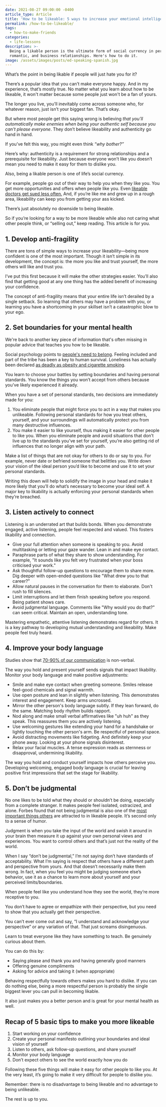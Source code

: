```yaml
---
date: 2021-08-27 09:00:00 -0400
article_type: Article
title: 'How to be likeable: 5 ways to increase your emotional intelligence'
permalink: /how-to-be-likeable/
tags:
  - how-to-make-friends
categories:
  - life-lessons
description: >-
  Being a likable person is the ultimate form of social currency in personal,
  romantic, and business relationships. Here's how to do it.
image: /assets/images/posts/ed-speaking-spanish.jpg
---
```

What’s the point in being likable if people will just hate you for it?

There’s a popular idea that you can’t make everyone happy. And in my experience, that’s mostly true. No matter what you learn about how to be likeable, it won't matter because some people just won't be a fan of yours.

The longer you live, you’ll inevitably come across someone who, for whatever reason, just isn’t your biggest fan. That’s okay.

But where most people get this saying wrong is believing *that you’ll automatically make enemies when being your authentic self because you can't please everyone*. They don’t believe likeability and authenticity go hand in hand.

If you’ve felt this way, you might even think *“why bother?”*

Here’s why: authenticity is a requirement for strong relationships and a prerequisite for likeability. Just because everyone won’t like you doesn’t mean you need to make it easy for them to dislike you.

Also, being a likable person is one of life’s social currency.

For example, people go out of their way to help you when they like you. You get more opportunities and offers when people like you. Even [likeable doctors get sued less often.](https://www.medicaleconomics.com/view/why-some-doctors-get-sued-more-others) And, if you’re like me and grew up in a rough area, likeability can keep you from getting your ass kicked.

There’s just absolutely no downside to being likeable.

So if you’re looking for a way to be more likeable while also not caring what other people think, or “selling out,” keep reading. This article is for you.

## 1\. Develop anti-fragility

There are tons of simple ways to increase your likeability—being more confident is one of the most important. Though it isn’t simple in its development, the concept is: the more you like and trust yourself, the more others will like and trust you.

I’ve put this first because it will make the other strategies easier. You’ll also find that getting good at any one thing has the added benefit of increasing your confidence.

The concept of anti-fragility means that your entire life isn’t derailed by a single setback. So learning that others may have a problem with you, or learning you have a shortcoming in your skillset isn’t a catastrophic blow to your ego.

## 2\. Set boundaries for your mental health

We're back to another key piece of information that's often missing in popular advice that teaches you how to be likeable.

Social psychology points to [people's need to belong](https://www.psychologytoday.com/us/blog/sense-belonging/201906/the-importance-belonging-across-life). Feeling included and part of the tribe has been a key to human survival. Loneliness has actually been declared [as deadly as obesity and cigarette smoking](https://www.hrsa.gov/enews/past-issues/2019/january-17/loneliness-epidemic).

You learn to choose your battles by setting boundaries and having personal standards. You know the things you won’t accept from others because you’ve likely experienced it already.

When you have a set of personal standards, two decisions are immediately made for you:

1. You eliminate people that might force you to act in a way that makes you unlikeable. Following personal standards for how you treat others, yourself, and your surroundings will automatically protect you from many destructive influences.
2. You make it easier to like yourself, thus making it easier for other people to like you. When you eliminate people and avoid situations that don’t live up to the standards you’ve set for yourself, you’re also getting rid of influences that no longer align with your path.

Make a list of things that are not okay for others to do or say to you. For example, never date or befriend someone that belittles you. Write down your vision of the ideal person you’d like to become and use it to set your personal standards.

Writing this down will help to solidify the image in your head and make it more likely that you’ll do what’s necessary to become your ideal self. A major key to likability is actually enforcing your personal standards when they’re breached.

## 3\. Listen actively to connect

Listening is an underrated art that builds bonds. When you demonstrate engaged, active listening, people feel respected and valued. This fosters likability and connection.

* Give your full attention when someone is speaking to you. Avoid multitasking or letting your gaze wander. Lean in and make eye contact.
* Paraphrase parts of what they share to show understanding. For example, "It sounds like you felt very frustrated when your boss criticised your work."
* Ask thoughtful follow-up questions to encourage them to share more. Dig deeper with open-ended questions like "What drew you to that career?"
* Allow natural pauses in the conversation for them to elaborate. Don't rush to fill silences.
* Limit interruptions and let them finish speaking before you respond. Being patient shows care.
* Avoid judgmental language. Comments like "Why would you do that?" can seem critical. Maintain an open, understanding tone.

Mastering empathetic, attentive listening demonstrates regard for others. It is a key pathway to developing mutual understanding and likeability. Make people feel truly heard.

## 4\. Improve your body language

Studies show that [70-90% of our communication](https://youth-time.eu/to-talk-or-not-to-talk-that-is-the-question-at-least-70-percent-of-communication-is-non-verbal/) is non-verbal.

The way you hold and present yourself sends signals that impact likability. Monitor your body language and make positive adjustments:

* Smile and make eye contact when greeting someone. Smiles release feel-good chemicals and signal warmth.
* Use open posture and lean in slightly when listening. This demonstrates interest and engagement. Keep arms uncrossed.
* Mirror the other person's body language subtly. If they lean forward, do the same. Matching body rhythm builds rapport.
* Nod along and make small verbal affirmatives like "uh huh" as they speak. This reassures them you are actively listening.
* Use welcoming gestures like extending your hand for a handshake or lightly touching the other person's arm. Be respectful of personal space.
* Avoid distracting movements like fidgeting. And definitely keep your phone away. Looking at your phone signals disinterest.
* Relax your facial muscles. A tense expression reads as sternness or disapproval, undermining likability.

The way you hold and conduct yourself impacts how others perceive you. Developing welcoming, engaged body language is crucial for leaving positive first impressions that set the stage for likability.

## 5\. Don’t be judgmental

No one likes to be told what they should or shouldn’t be doing, especially from a complete stranger. It makes people feel isolated, ostracized, and alone. Forbes found that not being judgmental is also one of the [most important things others](https://www.forbes.com/sites/briannawiest/2018/12/11/how-to-be-the-most-likable-person-in-the-room/?sh=6a3f25746642) are attracted to in likeable people. It’s second only to a sense of humor.

Judgment is when you take the input of the world and swish it around in your brain then measure it up against your own personal views and experiences. You want to control others and that’s just not the reality of the world.

When I say “don’t be judgmental,” I’m not saying don’t have standards of acceptability. What I’m saying is respect that others have a different path and perspective from yours. And that doesn’t necessarily make them wrong. In fact, when you feel you might be judging someone else’s behavior, use it as a chance to learn more about yourself and your perceived limits/boundaries.

When people feel like you understand how they see the world, they’re more receptive to you.

You don’t have to agree or empathize with their perspective, but you need to show that you actually get their perspective.

You can’t ever come out and say, “I understand and acknowledge your perspective” or any variation of that. That just screams disingenuous.

Learn to treat everyone like they have something to teach. Be genuinely curious about them.

You can do this by:

* Saying please and thank you and having generally good manners
* Offering genuine compliments
* Asking for advice and taking it (when appropriate)

Behaving respectfully towards others makes you hard to dislike. If you can do nothing else, being a more respectful person is probably the single biggest lever you can pull in becoming likable.

It also just makes you a better person and is great for your mental health as well.

## Recap of 5 basic tips to make you more likeable

1. Start working on your confidence
2. Create your personal manifesto outlining your boundaries and ideal vision of yourself
3. Listen to others, ask follow-up questions, and share yourself
4. Monitor your body language
5. Don’t expect others to see the world exactly how you do

Following these five things will make it easy for other people to like you. At the very least, it’s going to make it very difficult for people to dislike you.

Remember: there is no disadvantage to being likeable and no advantage to being unlikeable.

The rest is up to you.